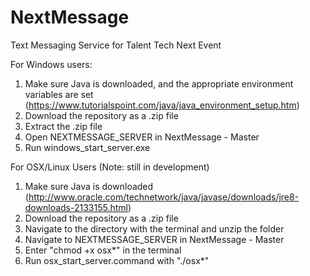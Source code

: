 # NextMessage
Text Messaging Service for Talent Tech Next Event

For Windows users:

1. Make sure Java is downloaded, and the appropriate environment variables are set (https://www.tutorialspoint.com/java/java_environment_setup.htm)
2. Download the repository as a .zip file
3. Extract the .zip file
4. Open NEXTMESSAGE_SERVER in NextMessage - Master
5. Run windows_start_server.exe

For OSX/Linux Users (Note: still in development)
1. Make sure Java is downloaded
(http://www.oracle.com/technetwork/java/javase/downloads/jre8-downloads-2133155.html)
2. Download the repository as a .zip file
3. Navigate to the directory with the terminal and unzip the folder
3. Navigate to NEXTMESSAGE_SERVER in NextMessage - Master
4. Enter "chmod +x osx*" in the terminal
4. Run osx_start_server.command with "./osx*"
